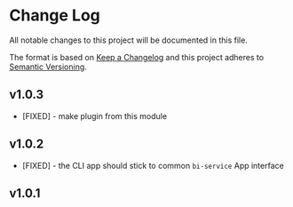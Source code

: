 # Change Log
All notable changes to this project will be documented in this file.

The format is based on [Keep a Changelog](http://keepachangelog.com/) 
and this project adheres to [Semantic Versioning](http://semver.org/).

## v1.0.3

* [FIXED] - make plugin from this module

## v1.0.2

* [FIXED] - the CLI app should stick to common `bi-service` App interface

## v1.0.1
